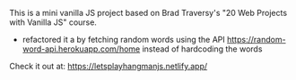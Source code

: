 This is a mini vanilla JS project based on Brad Traversy's "20 Web Projects with Vanilla JS" course.
+ refactored it a by fetching random words using the API https://random-word-api.herokuapp.com/home instead of hardcoding the words

Check it out at: https://letsplayhangmanjs.netlify.app/

